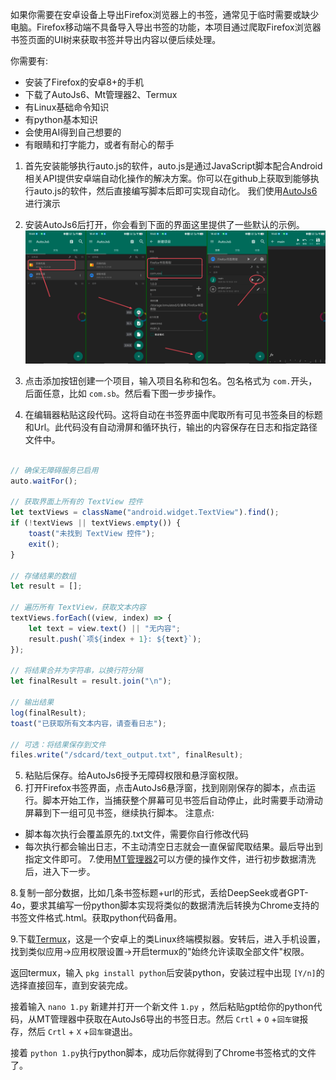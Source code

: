  如果你需要在安卓设备上导出Firefox浏览器上的书签，通常见于临时需要或缺少电脑。Firefox移动端不具备导入导出书签的功能，本项目通过爬取Firefox浏览器书签页面的UI树来获取书签并导出内容以便后续处理。

你需要有:
- 安装了Firefox的安卓8+的手机
- 下载了AutoJs6、Mt管理器2、Termux
- 有Linux基础命令知识
- 有python基本知识
- 会使用AI得到自己想要的
- 有眼睛和打字能力，或者有耐心的帮手


1. 首先安装能够执行auto.js的软件，auto.js是通过JavaScript脚本配合Android 相关API提供安卓端自动化操作的解决方案。你可以在github上获取到能够执行auto.js的软件，然后直接编写脚本后即可实现自动化。
我们使用[AutoJs6](https://docs.autojs6.com/#/)进行演示

2. 安装AutoJs6后打开，你会看到下面的界面这里提供了一些默认的示例。 ![image](Stitch_20250618_104907.png)
4. 点击添加按钮创建一个项目，输入项目名称和包名。包名格式为 `com.`开头，后面任意，比如 `com.sb`。然后看下图一步步操作。
5. 在编辑器粘贴这段代码。这将自动在书签界面中爬取所有可见书签条目的标题和Url。此代码没有自动滑屏和循环执行，输出的内容保存在日志和指定路径文件中。
```javascript

// 确保无障碍服务已启用
auto.waitFor();

// 获取界面上所有的 TextView 控件
let textViews = className("android.widget.TextView").find();
if (!textViews || textViews.empty()) {
    toast("未找到 TextView 控件");
    exit();
}

// 存储结果的数组
let result = [];

// 遍历所有 TextView，获取文本内容
textViews.forEach((view, index) => {
    let text = view.text() || "无内容";
    result.push(`项${index + 1}: ${text}`);
});

// 将结果合并为字符串，以换行符分隔
let finalResult = result.join("\n");

// 输出结果
log(finalResult);
toast("已获取所有文本内容，请查看日志");

// 可选：将结果保存到文件
files.write("/sdcard/text_output.txt", finalResult);

```

5. 粘贴后保存。给AutoJs6授予无障碍权限和悬浮窗权限。
6. 打开Firefox书签界面，点击AutoJs6悬浮窗，找到刚刚保存的脚本，点击运行。脚本开始工作，当捕获整个屏幕可见书签后自动停止，此时需要手动滑动屏幕到下一组可见书签，继续执行脚本。
注意点:
- 脚本每次执行会覆盖原先的.txt文件，需要你自行修改代码
- 每次执行都会输出日志，不主动清空日志就会一直保留爬取结果。最后导出到指定文件即可。
7.使用[MT管理器2](https://mt2.cn/)可以方便的操作文件，进行初步数据清洗后，进入下一步。

8.复制一部分数据，比如几条书签标题+url的形式，丢给DeepSeek或者GPT-4o，要求其编写一份python脚本实现将类似的数据清洗后转换为Chrome支持的书签文件格式.html。获取python代码备用。

9.下载[Termux](https://termux.dev/cn/)，这是一个安卓上的类Linux终端模拟器。安转后，进入手机设置，找到类似应用→应用权限设置→开启termux的"始终允许读取全部文件"权限。

返回termux，输入
`pkg install python`后安装python，安装过程中出现 `[Y/n]`的选择直接回车，直到安装完成。

接着输入 `nano 1.py` 新建并打开一个新文件 `1.py` ，然后粘贴gpt给你的python代码，从MT管理器中获取在AutoJs6导出的书签日志。然后 `Crtl` + `O` +`回车键`报存，然后 `Crtl` + `X` +`回车键`退出。

接着 `python 1.py`执行python脚本，成功后你就得到了Chrome书签格式的文件了。
